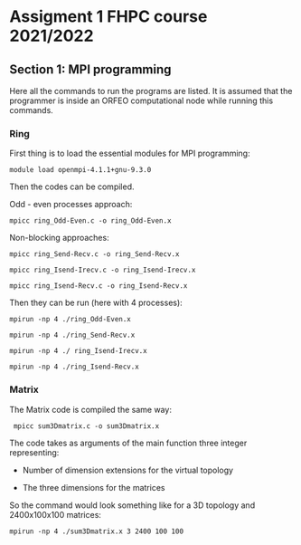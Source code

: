 # Assigment 1 FHPC course 2021/2022


## Section  1: MPI programming

Here all the commands to run the programs are listed. It is assumed that the programmer is inside an ORFEO computational node while running this commands.

### Ring

First thing is to load the essential modules for MPI programming:

` module load openmpi-4.1.1+gnu-9.3.0 `

Then the codes can be compiled.

Odd - even processes approach:

` mpicc ring_Odd-Even.c -o ring_Odd-Even.x `

Non-blocking approaches:

` mpicc ring_Send-Recv.c -o ring_Send-Recv.x `

` mpicc ring_Isend-Irecv.c -o ring_Isend-Irecv.x `

` mpicc ring_Isend-Recv.c -o ring_Isend-Recv.x `

Then they can be run (here with 4 processes):

` mpirun -np 4 ./ring_Odd-Even.x `

` mpirun -np 4 ./ring_Send-Recv.x `

` mpirun -np 4 ./ ring_Isend-Irecv.x `

` mpirun -np 4 ./ring_Isend-Recv.x `

### Matrix

The Matrix code is compiled the same way:

` mpicc sum3Dmatrix.c -o sum3Dmatrix.x`

The code takes as arguments of the main function three integer representing:

- Number of dimension extensions for the virtual topology
 
- The three dimensions for the matrices

So the command would look something like for a 3D topology and 2400x100x100 matrices:

` mpirun -np 4 ./sum3Dmatrix.x 3 2400 100 100 `

